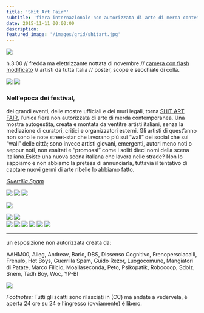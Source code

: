 ```yaml
---
title: 'Shit Art Fair³'
subtitle: 'fiera internazionale non autorizzata di arte di merda contemporanea <br> @ Parco del Valentino, Corso Massimo d&#8217Azeglio, TO, Italia'
date: 2015-11-11 00:00:00
description:
featured_image: '/images/grid/shitart.jpg'
---
```


![](/images/shitart/1.jpg)

h.3:00 // fredda ma elettrizzante nottata di novembre // [camera con flash modificato](https://pierluisvona.github.io/blog/mark) // artisti da tutta Italia // poster, scope e secchiate di colla.

<div class="gallery" data-columns="2">
	<img src="/images/shitart/2.jpg">
	<img src="/images/shitart/3.jpg">
	</div>

### Nell’epoca dei festival,

dei grandi eventi, delle mostre ufficiali e dei muri legali, torna [SHIT ART FAIR](http://guerrillaspam.blogspot.it/2015/11/shit-art-fair-3.html), l’unica fiera non autorizzata di arte di merda contemporanea. Una mostra autogestita, creata e montata da ventitre artisti italiani, senza la mediazione di curatori, critici e organizzatori esterni. Gli artisti di quest’anno non sono le note street-star che lavorano più sui “wall” dei social che sui “wall” delle città; sono invece artisti giovani, emergenti, autori meno noti o seppur noti, non esaltati e “promossi” come i soliti dieci nomi della scena italiana.Esiste una nuova scena italiana che lavora nelle strade? Non lo sappiamo e non abbiamo la pretesa di annunciarla, tuttavia il tentativo di captare nuovi germi di arte ribelle lo abbiamo fatto.

*[Guerrilla Spam](https://www.facebook.com/Guerrilla-SPAM-129563130446686/)*

<div class="gallery" data-columns="3">
	<img src="/images/shitart/4.jpg">
	<img src="/images/shitart/5.jpg">
	<img src="/images/shitart/6.jpg">
</div>

![](/images/shitart/7.jpg)

<div class="gallery" data-columns="2">
	<img src="/images/shitart/11.jpg">
	<img src="/images/shitart/16.jpg">
	</div>

<div class="gallery" data-columns="3">
	<img src="/images/shitart/8.jpg">
	<img src="/images/shitart/9.jpg">
	<img src="/images/shitart/10.jpg">
	<img src="/images/shitart/12.jpg">
	<img src="/images/shitart/13.jpg">
	<img src="/images/shitart/14.jpg">
</div>

---

un esposizione non autorizzata creata da:

AAHM00, Alleg, Andreav, Barlo, DBS, Dissenso Cognitivo, Frenopersciacalli, Frenulo, Hot Boys, Guerrilla Spam, Guido Rezor, Luogocomune, Mangiatori di Patate, Marco Filicio, Moallaseconda, Peto, Psikopatik, Robocoop, Sdolz, Snem, Tadh Boy, Woc, YP-BI


![](/images/shitart/17.jpg)

*Footnotes:* Tutti gli scatti sono rilasciati in (CC) ma andate a vedervela, è aperta 24 ore su 24 e l’ingresso (ovviamente) è libero.
